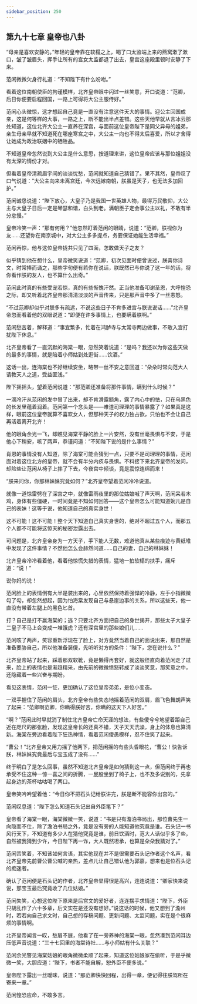 ```yaml
---
sidebar_position: 250
---
```


## 第九十七章 **皇帝也八卦**

“母亲是喜欢安静的。”年轻的皇帝靠在软榻之上，喝了口太监端上来的燕窝漱了漱口，皱了皱眉头，挥手让所有的宫女太监都退了出去，皇宫这座殿里顿时安静了下来。

范闲微微欠身行礼道：“不知陛下有什么吩咐。”

看着这位南朝使臣的拘谨模样，北齐皇帝眼中闪过一丝笑意，开口说道：“范卿，后日你便要启程回国，一路上可得将大公主服侍好。”

范闲心头微惊，这才想起自己竟是一直没有注意这件天大的事情。迎公主回国成亲，这是何等样的大事，一路之上，断不能出半点差错。这些天他早就从言冰云那处知道，这位北齐大公主一直养在深宫，与面前这位皇帝陛下是同父异母的姐弟，亲生母亲早就不知道死在哪座寒宫之中，大公主一向也不得太后喜爱，所以才舍得让她成为政治联姻中的牺牲品。

不知道皇帝忽然说到大公主是什么意思，按道理来讲，这位皇帝应该与那位姐姐没有太深的情份才对。

但看着皇帝清疏眉宇间的淡淡忧愁，范闲就知道自己猜错了。果不其然，皇帝叹了口气说道：“大公主向来未离宫廷，今次远嫁南朝，朕虽是天子，也无法多加回护。”

范闲诚恳说道：“陛下放心，大皇子乃是我国一世英雄人物，最得万民敬仰，大公主与大皇子日后一定是琴瑟和谐，白头到老。满朝臣子定会事公主以礼，不敢有半分怠慢。”

皇帝冷笑一声：“那有何用？”他忽然盯着范闲的眼睛，说道：“范卿，朕视你为友……还望你在南京城中，对大公主多多提点，务要保证她能生活幸福。”

范闲再惊，他与这位皇帝拢共只见了四面，怎敢做天子之友？

似乎猜到他在想什么，皇帝微笑说道：“范卿，初次见面时便曾说过，朕喜你诗文，时常捧而诵之，那些字句便有若你在说话，朕既然已与你说了这一年的话，将你看作朕的友人，也不算什么出奇。”

范闲此时真的有些受宠若惊，真的有些惭愧汗然。正当他准备叩谢圣恩，大呼惶恐之际，却又听着北齐皇帝那清清淡淡的声音传来，只是那声音中多了一丝恚怒。

“不过范卿却似乎对朕多有疏远，不说这些日子不肯多进宫与朕说说话……”北齐皇帝忽而看着他的双眼说道：“即便在许多事情上，也要瞒着朕啊。”

范闲愁苦着，解释道：“事宜繁多，忙着在鸿胪寺与太常寺两边做事，不敢入宫打扰陛下休息。”

北齐皇帝看了一直沉默的海棠一眼，忽然笑着说道：“是吗？我还以为你这些天做的最多的事情，就是陪着小师姑到处逛街……饮酒。”

这话一出，连海棠也不好继续安坐，略带一丝不安之意回道：“朵朵时常向范大人请教天人之道，受益匪浅。”

陛下摇摇头，望着范闲说道：“那范卿还准备将那件事情，瞒到什么时候？”

一滴冷汗从范闲的发中冒了出来，却不肯滑露额角，露了内心中的怯，只在乌黑色的长发里蕴着润着。范闲第一个念头是——难道司理理的事情暴露了？如果真是这样，眼前这位皇帝就算不喜欢女人，但那种天子的权力独占欲，只怕也不会让自己再活着离开北齐！

他的眼角余光一飞，却瞧见海棠平静的脸上一片安然，没有丝毫畏惧与不安，于是他心下稍安，咳了两声，恭谨问道：“不知陛下说的是什么事情？”

肖恩的事情没有人知道，除了海棠可能会猜到一点，只要不是司理理的事情，范闲面对着这位北方的皇帝，就不会有半分内疚与畏惧。不料接下来北齐皇帝的发问，却险些让范闲从椅子上摔了下去，今夜宫中倾谈，竟是震惊连绵而来！

“朕来问你，你那林妹妹究竟如何？”北齐皇帝望着范闲冷冷说道。

就像一道惊雷劈在了深宫之中，就像雷雨夜里的那位姑娘喊了声天啊，范闲呆若木鸡，身体有些僵硬，一时间竟是不知如何回答——这个皇帝怎么可能知道婉儿是自己的表妹！这等于说，他知道自己的真实身世！

这不可能！这不可能！整个天下知道自己真实身世的，绝对不超过五个人，而那五个人都不可能将这惊天的秘密泄露出去。

可问题是，北齐皇帝身为一方天子，手下能人无数，难道他真从某些痕迹与黄纸堆中发现了这件事情？不然他怎么会赫然问道……自己的妻，自己的林妹妹！

北齐皇帝冷冷看着他，看着他惊慌失措的表情，猛地一拍软榻的扶手，痛斥道：“说！”

说你妈的说！

范闲脸上的表情倒有大半是装出来的，心里依然保持着强悍的冷静，左手小指微微勾了勾，却忽然想起，因为怕海棠发现自己与悬崖边事的关系，所以这些天，他一直没有带着左腿上的黑色匕首。

打？自己是打不赢海棠的；逃？只要北齐方面把自己的身世揭开，那些太子大皇子二皇子不马上会变成一堆饿虎？还有深宫里的那些娘们儿……

范闲咳了两声，笑容重新浮现在了脸上，对方竟然当着自己的面说出来，那自然是准备要胁自己，所以他准备装傻，先听听对方的条件：“陛下，您在说什么？”

北齐皇帝站了起来，踩着那双软靴，竟是懒得再套好，就这般径直向着范闲走了过来，脸上的表情也是渐趋精采，由先前的微微愤怒转成了淡淡笑意，那笑意之中，还隐藏着一些兴奋与期盼。

看见这表情，范闲一怔，更加确认了这位皇帝弟弟，是位小变态。

一双手握住了范闲的肩头，北齐皇帝有些失态地摇着范闲的双肩，眉飞色舞朗声笑了起来：“范卿啊范卿，你瞒得朕好苦，你瞒的这天下人好苦。”

“啊？”范闲此时早就消了制住北齐皇帝亡命天涯的想法，有些傻兮兮地望着距自己近在咫尺的那张脸，发现这皇帝长的还真不错，天子天天洗澡，身上的体息也算清新。海棠在旁边看着陛下狂热神情，看着范闲傻愚模样，忍不住笑了起来。

“曹公！”北齐皇帝又用力摇了他两下，把范闲摇的有些头昏眼花，“曹公！快告诉朕，林妹妹究竟最后与宝玉成了没有……”

终于明白了是怎么回事，虽然不知道北齐皇帝是如何猜到这一点，但范闲终于再也承受不住这种一惊一喜之间的折腾，一屁股坐到了椅子上，也不及多说别的，先拿起身边的茶杯咕咕喝了两口。

皇帝笑吟吟望着他：“今日你不把石头记给朕讲完，朕是断不能容你出宫的。”

范闲叹息道：“陛下怎么知道石头记出自外臣笔下？”

皇帝看了海棠一眼，海棠微微一笑，说道：“书是只有澹泊书局出，那位曹先生一向隐而不仕，除了澹泊书局之外，竟是没有旁的人能知道他究竟是谁。石头记一书风行天下，不知道有多少人在猜他究竟是谁，前日饮酒时，范大人话似乎多了些，自然被我猜到少许，今日陛下再一诈，大人既然坦承，也算是朵朵我猜对了。”

范闲苦笑着，不知该如何言语，其实他现在并不是很需要石头记作者这个名声，看北齐皇帝先前曹公曹公喊的亲热，差点儿让自己错认他为郭嘉，想来也是位石头记的痴迷者。

确认了范闲便是石头记的作者，北齐皇帝显得很是高兴，连连说道：“卿家快来说说，那宝玉最后究竟收了几位姑娘。”

范闲失笑，心想这位陛下原来是后宫文的爱好者，连连摆手求情道：“陛下，外臣只胡乱作了六十多章，后文实在是还没有想好。”说这话的时候，他又想到了澹州时，若若向自己求文时，自己想的存稿问题、更新问题、太监问题，实在是个很麻烦的事情啊。

北齐皇帝闻言一叹，愁眉不展，他看了在一旁养神的海棠一眼，忽然凑到范闲耳边压低声音说道：“三十七回里的海棠诗社……与小师姑有什么关联？”

范闲余光瞥见海棠姑娘的眼角微微柔顺了起来，知道这位姑娘家在偷听，于是乎微微一笑，大胆应道：“陛下，书者不能自解，恕外臣不便多说。”

皇帝陛下露出一丝暧昧，说道：“那范卿快快回程，出得一章，便记得往朕驾所在寄来一章。”

范闲惶恐应命，不敢多言。

